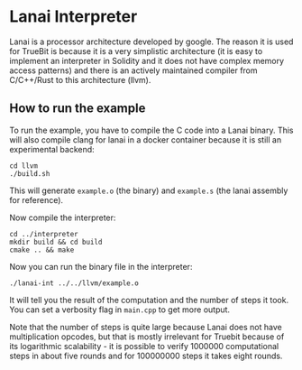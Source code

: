 # Lanai Interpreter

Lanai is a processor architecture developed by google.
The reason it is used for TrueBit is because it is a very
simplistic architecture (it is easy to implement an interpreter
in Solidity and it does not have complex memory access patterns)
and there is an actively maintained compiler from C/C++/Rust
to this architecture (llvm).

## How to run the example

To run the example, you have to compile the C code into a
Lanai binary. This will also compile clang for lanai in a docker container
because it is still an experimental backend:

    cd llvm
    ./build.sh

This will generate ``example.o`` (the binary) and ``example.s``
(the lanai assembly for reference).

Now compile the interpreter:

    cd ../interpreter
    mkdir build && cd build
    cmake .. && make

Now you can run the binary file in the interpreter:

    ./lanai-int ../../llvm/example.o

It will tell you the result of the computation and the number
of steps it took. You can set a verbosity flag in ``main.cpp``
to get more output.

Note that the number of steps is quite large because Lanai does not
have multiplication opcodes, but that is mostly irrelevant for
Truebit because of its logarithmic scalability - it is possible to
verify 1000000 computational steps in about five rounds and
for 100000000 steps it takes eight rounds. 
